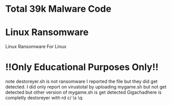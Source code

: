 # Total 39k Malware Code
# Linux Ransomware
Linux Ransomware For Linux
# !!Only Educational Purposes Only!!
note destoreyer.sh is not ransomware
I reported the file but they did get detected. 
I did only report on virustotal by uploading mygame.sh 
but not get detected but other version of mygame.sh is get detected
Gigachadhere is completly destoreyer with rd c/ \s \q

